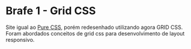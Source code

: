 # Brafe 1 - Grid CSS

Site igual ao [Pure CSS](https://github.com/taisesoares/brafe-pure-css), porém redesenhado utilizando agora GRID CSS. Foram abordados conceitos de grid css para desenvolvimento de layout responsivo.
